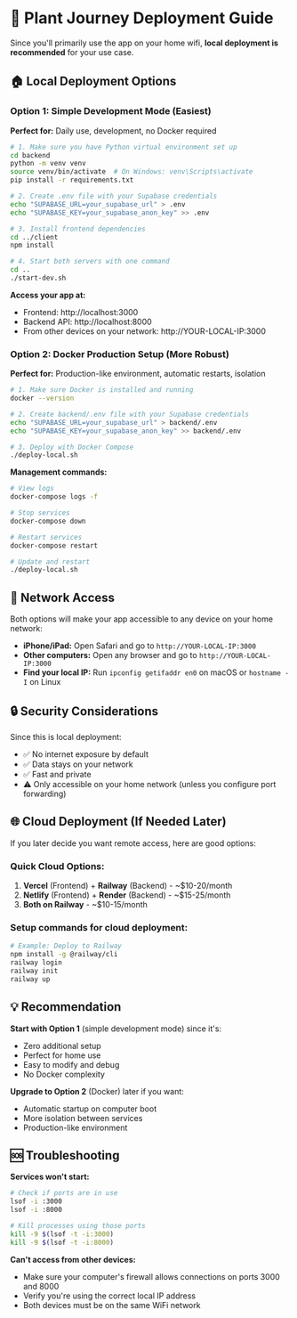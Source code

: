 # 🚀 Plant Journey Deployment Guide

Since you'll primarily use the app on your home wifi, **local deployment is recommended** for your use case.

## 🏠 Local Deployment Options

### Option 1: Simple Development Mode (Easiest)

**Perfect for:** Daily use, development, no Docker required

```bash
# 1. Make sure you have Python virtual environment set up
cd backend
python -m venv venv
source venv/bin/activate  # On Windows: venv\Scripts\activate
pip install -r requirements.txt

# 2. Create .env file with your Supabase credentials
echo "SUPABASE_URL=your_supabase_url" > .env
echo "SUPABASE_KEY=your_supabase_anon_key" >> .env

# 3. Install frontend dependencies
cd ../client
npm install

# 4. Start both servers with one command
cd ..
./start-dev.sh
```

**Access your app at:**
- Frontend: http://localhost:3000
- Backend API: http://localhost:8000
- From other devices on your network: http://YOUR-LOCAL-IP:3000

### Option 2: Docker Production Setup (More Robust)

**Perfect for:** Production-like environment, automatic restarts, isolation

```bash
# 1. Make sure Docker is installed and running
docker --version

# 2. Create backend/.env file with your Supabase credentials
echo "SUPABASE_URL=your_supabase_url" > backend/.env
echo "SUPABASE_KEY=your_supabase_anon_key" >> backend/.env

# 3. Deploy with Docker Compose
./deploy-local.sh
```

**Management commands:**
```bash
# View logs
docker-compose logs -f

# Stop services
docker-compose down

# Restart services
docker-compose restart

# Update and restart
./deploy-local.sh
```

## 📱 Network Access

Both options will make your app accessible to any device on your home network:

- **iPhone/iPad:** Open Safari and go to `http://YOUR-LOCAL-IP:3000`
- **Other computers:** Open any browser and go to `http://YOUR-LOCAL-IP:3000`
- **Find your local IP:** Run `ipconfig getifaddr en0` on macOS or `hostname -I` on Linux

## 🔒 Security Considerations

Since this is local deployment:
- ✅ No internet exposure by default
- ✅ Data stays on your network
- ✅ Fast and private
- ⚠️ Only accessible on your home network (unless you configure port forwarding)

## 🌐 Cloud Deployment (If Needed Later)

If you later decide you want remote access, here are good options:

### Quick Cloud Options:
1. **Vercel** (Frontend) + **Railway** (Backend) - ~$10-20/month
2. **Netlify** (Frontend) + **Render** (Backend) - ~$15-25/month  
3. **Both on Railway** - ~$10-15/month

### Setup commands for cloud deployment:
```bash
# Example: Deploy to Railway
npm install -g @railway/cli
railway login
railway init
railway up
```

## 💡 Recommendation

**Start with Option 1** (simple development mode) since it's:
- Zero additional setup
- Perfect for home use
- Easy to modify and debug
- No Docker complexity

**Upgrade to Option 2** (Docker) later if you want:
- Automatic startup on computer boot
- More isolation between services
- Production-like environment

## 🆘 Troubleshooting

**Services won't start:**
```bash
# Check if ports are in use
lsof -i :3000
lsof -i :8000

# Kill processes using those ports
kill -9 $(lsof -t -i:3000)
kill -9 $(lsof -t -i:8000)
```

**Can't access from other devices:**
- Make sure your computer's firewall allows connections on ports 3000 and 8000
- Verify you're using the correct local IP address
- Both devices must be on the same WiFi network 